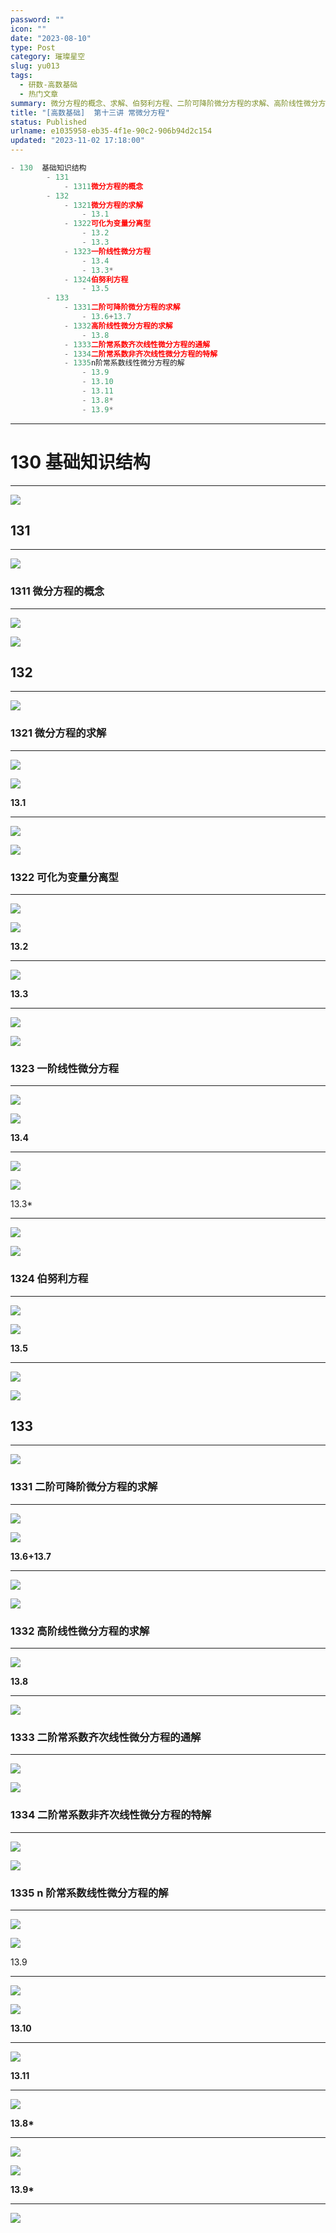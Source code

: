 ```yaml
---
password: ""
icon: ""
date: "2023-08-10"
type: Post
category: 璀璨星空
slug: yu013
tags:
  - 研数-高数基础
  - 热门文章
summary: 微分方程的概念、求解、伯努利方程、二阶可降阶微分方程的求解、高阶线性微分方程的求解、二阶常系数齐次线性微分方程的通解、二阶常系数非齐次线性微分方程的特解、n阶常系数线性微分方程的解
title: "[高数基础]  第十三讲 常微分方程"
status: Published
urlname: e1035958-eb35-4f1e-90c2-906b94d2c154
updated: "2023-11-02 17:18:00"
---
```


```javascript
- 130  基础知识结构
		- 131
			- 1311微分方程的概念
		- 132
			- 1321微分方程的求解
				- 13.1
			- 1322可化为变量分离型
				- 13.2
				- 13.3
			- 1323一阶线性微分方程
				- 13.4
				- 13.3*
			- 1324伯努利方程
				- 13.5
		- 133
			- 1331二阶可降阶微分方程的求解
				- 13.6+13.7
			- 1332高阶线性微分方程的求解
				- 13.8
			- 1333二阶常系数齐次线性微分方程的通解
			- 1334二阶常系数非齐次线性微分方程的特解
			- 1335n阶常系数线性微分方程的解
				- 13.9
				- 13.10
				- 13.11
				- 13.8*
				- 13.9*
```

---

# 130 基础知识结构

---

![](https://bu.dusays.com/2023/09/13/6501677a91149.png)

## 131

---

![](https://bu.dusays.com/2023/09/13/6501679c481df.png)

### 1311 微分方程的概念

---

![](https://bu.dusays.com/2023/09/13/6501679de644e.png)

![](https://bu.dusays.com/2023/09/13/6501679f5e77e.png)

## 132

---

![](https://bu.dusays.com/2023/09/13/650167a097418.png)

### 1321 微分方程的求解

---

![](https://bu.dusays.com/2023/09/13/650167a1f3880.png)

![](https://bu.dusays.com/2023/09/13/650167a2d72d9.png)

**13.1**

---

![](https://bu.dusays.com/2023/09/13/650167a4abf51.png)

![](https://bu.dusays.com/2023/09/13/650167a5d015e.png)

### 1322 可化为变量分离型

---

![](https://bu.dusays.com/2023/09/13/650167a752ef2.png)

![](https://bu.dusays.com/2023/09/13/650167a841c5c.png)

**13.2**

---

![](https://bu.dusays.com/2023/09/13/650167e1bcc32.png)

**13.3**

---

![](https://bu.dusays.com/2023/09/13/650167e3b8dc4.png)

![](https://bu.dusays.com/2023/09/13/650167e502f17.png)

### 1323 一阶线性微分方程

---

![](https://bu.dusays.com/2023/09/13/650167e70e5c5.png)

![](https://bu.dusays.com/2023/09/13/650167e89a3be.png)

**13.4**

---

![](https://bu.dusays.com/2023/09/13/650167e9d21e6.png)

![](https://bu.dusays.com/2023/09/13/650167eb004c4.png)

13.3\*

---

![](https://bu.dusays.com/2023/09/13/650167ebf366b.png)

![](https://bu.dusays.com/2023/09/13/650167ed50618.png)

### 1324 伯努利方程

---

![](https://bu.dusays.com/2023/09/13/650167ee6f0b4.png)

![](https://bu.dusays.com/2023/09/13/6501681874ae8.png)

**13.5**

---

![](https://bu.dusays.com/2023/09/13/65016827c0044.png)

![](https://bu.dusays.com/2023/09/13/65016828f2f83.png)

## 133

---

![](https://bu.dusays.com/2023/09/13/6501682a812fd.png)

### 1331 二阶可降阶微分方程的求解

---

![](https://bu.dusays.com/2023/09/13/6501682c0ce03.png)

![](https://bu.dusays.com/2023/09/13/6501682d1bf4f.png)

**13.6+13.7**

---

![](https://bu.dusays.com/2023/09/13/65016831d352c.png)

![](https://bu.dusays.com/2023/09/13/65016833c87c2.png)

### 1332 高阶线性微分方程的求解

---

![](https://bu.dusays.com/2023/09/13/65016835c26f3.png)

**13.8**

---

![](https://bu.dusays.com/2023/09/13/650168375a062.png)

### 1333 二阶常系数齐次线性微分方程的通解

---

![](https://bu.dusays.com/2023/09/13/65016838b891f.png)

![](https://bu.dusays.com/2023/09/13/6501683a0f8c7.png)

### 1334 二阶常系数非齐次线性微分方程的特解

---

![](https://bu.dusays.com/2023/09/13/6501687d0b053.png)

![](https://bu.dusays.com/2023/09/13/6501687e953ee.png)

### 1335 n 阶常系数线性微分方程的解

---

![](https://bu.dusays.com/2023/09/13/650168838d852.png)

![](https://bu.dusays.com/2023/09/13/65016884b2879.png)

13.9

---

![](https://bu.dusays.com/2023/09/13/6501688631bc7.png)

![](https://bu.dusays.com/2023/09/13/6501688744447.png)

**13.10**

---

![](https://bu.dusays.com/2023/09/13/65016888c6177.png)

**13.11**

---

![](https://bu.dusays.com/2023/09/13/6501688a6c6ba.png)

**13.8\***

---

![](https://bu.dusays.com/2023/09/13/6501688b9f61b.png)

![](https://bu.dusays.com/2023/09/13/6501688c92565.png)

**13.9\***

---

![](https://bu.dusays.com/2023/09/13/6501688dad42d.png)
